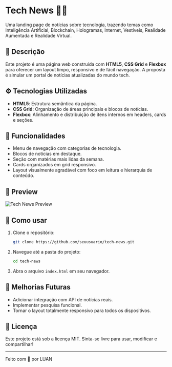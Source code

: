 # Tech News 📰✨

Uma landing page de notícias sobre tecnologia, trazendo temas como Inteligência Artificial, Blockchain, Hologramas, Internet, Vestíveis, Realidade Aumentada e Realidade Virtual.

## 📌 Descrição

Este projeto é uma página web construída com **HTML5**, **CSS Grid** e **Flexbox** para oferecer um layout limpo, responsivo e de fácil navegação. A proposta é simular um portal de notícias atualizadas do mundo tech.

## ⚙️ Tecnologias Utilizadas

- **HTML5**: Estrutura semântica da página.
- **CSS Grid**: Organização de áreas principais e blocos de notícias.
- **Flexbox**: Alinhamento e distribuição de itens internos em headers, cards e seções.

## 🎯 Funcionalidades

- Menu de navegação com categorias de tecnologia.
- Blocos de notícias em destaque.
- Seção com matérias mais lidas da semana.
- Cards organizados em grid responsivo.
- Layout visualmente agradável com foco em leitura e hierarquia de conteúdo.

## 📸 Preview

![Tech News Preview](./screenshot.jpg)

## 🚀 Como usar

1. Clone o repositório:
   ```bash
   git clone https://github.com/seuusuario/tech-news.git
   ```

2. Navegue até a pasta do projeto:
   ```bash
   cd tech-news
   ```

3. Abra o arquivo `index.html` em seu navegador.

## 🧩 Melhorias Futuras

- Adicionar integração com API de notícias reais.
- Implementar pesquisa funcional.
- Tornar o layout totalmente responsivo para todos os dispositivos.

## 📄 Licença

Este projeto está sob a licença MIT. Sinta-se livre para usar, modificar e compartilhar!

---

Feito com 💙 por LUAN
